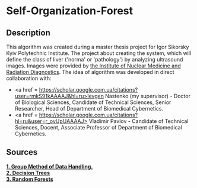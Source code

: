 # Self-Organization-Forest

## Description ##
This algorithm was created during a master thesis project for Igor Sikorsky Kyiv Polytechnic Institute. The project about creating the system, which will define the class of liver ('norma' or 'pathology') by analyzing ultrasound images. Images were provided by <a href = "http://diagra.org/">the Institute of Nuclear Medicine and Radiation Diagnostics</a>.
The idea of algorithm was developed in direct collaboration with: 
* <a href = https://scholar.google.com.ua/citations?user=rmkS91kAAAAJ&hl=ru>Ievgen Nastenko</a> (my supervisor) - Doctor of Biological Sciences, Candidate of Technical Sciences, Senior Researcher, Head of Department of Biomedical Cybernetics.
* <a href = https://scholar.google.com.ua/citations?hl=ru&user=r_ovUpUAAAAJ> Vladimir Pavlov</a> - Candidate of Technical Sciences, Docent, Associate Professor of Department of Biomedical Cybernetics.

## Sources ##

<a href = "http://www.gmdh.net/">**1. Group Method of Data Handling.**</a><br />
<a href = "https://www.youtube.com/watch?v=7VeUPuFGJHk">**2. Decision Trees**</a><br />
<a href = "https://www.youtube.com/watch?v=J4Wdy0Wc_xQ">**3. Random Forests**</a><br />
